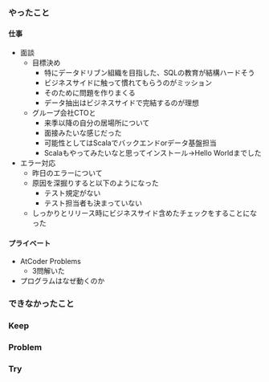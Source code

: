 ### やったこと

#### 仕事

- 面談
  - 目標決め
    - 特にデータドリブン組織を目指した、SQLの教育が結構ハードそう
    - ビジネスサイドに触って慣れてもらうのがミッション
    - そのために問題を作りまくる
    - データ抽出はビジネスサイドで完結するのが理想
  - グループ会社CTOと
    - 来季以降の自分の居場所について
    - 面接みたいな感じだった
    - 可能性としてはScalaでバックエンドorデータ基盤担当
    - Scalaもやってみたいなと思ってインストール→Hello Worldまでした
- エラー対応
  - 昨日のエラーについて
  - 原因を深掘りすると以下のようになった
    - テスト規定がない
    - テスト担当者も決まっていない
  - しっかりとリリース時にビジネスサイド含めたチェックをすることになった

#### プライベート

- AtCoder Problems
  - 3問解いた
- プログラムはなぜ動くのか
  

### できなかったこと



### Keep



### Problem



### Try
